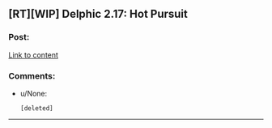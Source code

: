 ## [RT][WIP] Delphic 2.17: Hot Pursuit

### Post:

[Link to content]()

### Comments:

- u/None:
  ```
  [deleted]
  ```

---


